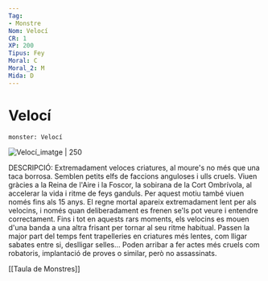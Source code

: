 ```yaml
---
Tag:
- Monstre
Nom: Velocí
CR: 1
XP: 200
Tipus: Fey
Moral: C
Moral_2: M
Mida: D
---
```

# Velocí

```statblock
monster: Velocí
```

![Velocí_imatge | 250](https://static.wikia.nocookie.net/forgottenrealms/images/a/ab/Quickling-5e.jpg/revision/latest?cb&#x3D;20171010154723)

DESCRIPCIÓ: 
Extremadament veloces criatures, al moure's no més que una taca borrosa. Semblen petits elfs de faccions anguloses i ulls cruels. Viuen gràcies a la Reina de l'Aire i la Foscor, la sobirana de la Cort Ombrívola, al accelerar la vida i ritme de feys ganduls. Per aquest motiu també viuen només fins als 15 anys. El regne mortal apareix extremadament lent per als velocins, i només quan deliberadament es frenen se'ls pot veure i entendre correctament. Fins i tot en aquests rars moments, els velocins es mouen d'una banda a una altra frisant per tornar al seu ritme habitual. Passen la major part del temps fent trapelleries en criatures més lentes, com lligar sabates entre si, deslligar selles... Poden arribar a fer actes més cruels com robatoris, implantació de proves o similar, però no assassinats. 

[[Taula de Monstres]]